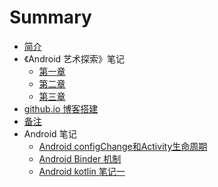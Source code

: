 # Summary

* [简介](README.md)
* 《Android 艺术探索》笔记
  * [第一章](androidkai-fa-bi-ji/di-yi-zhang-android-sheng-ming-zhou-qi-he-qi-dong-mo-shi.md)
  * [第二章](androidkai-fa-bi-ji/di-er-zhang.md)
  * [第三章](androidkai-fa-bi-ji/di-san-zhang.md)
* [github.io 博客搭建](/githubio-da-jian-bo-ke.md)
* [备注](bei-zhu.md)
* Android 笔记
  * [Android  configChange和Activity生命周期](android-configchange-he-activity-sheng-ming-zhou-qi.md)
  * [Android Binder 机制](android-binder-ji-zhi.md)
  * [Android kotlin 笔记一](android-kotlin-bi-ji-yi.md)

